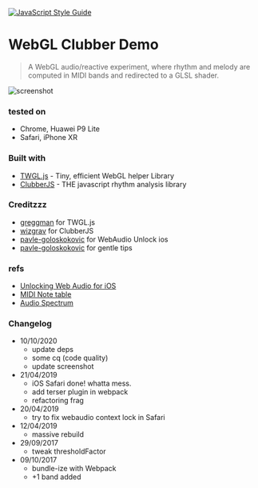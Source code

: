 [![JavaScript Style Guide](https://img.shields.io/badge/code_style-standard-brightgreen.svg)](https://standardjs.com)

# WebGL Clubber Demo

> A WebGL audio/reactive experiment, where rhythm and melody are computed in MIDI bands and redirected to a GLSL shader.

![screenshot](https://spleennooname.github.io/webgl-clubber-demo/screenshot.jpg)

### tested on

* Chrome, Huawei P9 Lite
* Safari, iPhone XR

### Built with

* [TWGL.js](https://twgljs.org/) - Tiny, efficient WebGL helper Library
* [ClubberJS](https://github.com/wizgrav/clubber) - THE javascript rhythm analysis library

### Creditzzz

* [greggman](https://github.com/greggman) for TWGL.js
* [wizgrav](https://github.com/wizgrav) for ClubberJS
* [pavle-goloskokovic](https://github.com/pavle-goloskokovic) for WebAudio Unlock ios
* [pavle-goloskokovic](https://github.com/pavle-goloskokovic) for gentle tips

### refs
* [Unlocking Web Audio for iOS](https://github.com/pavle-goloskokovic/web-audio-touch-unlock)
* [MIDI Note table](http://subsynth.sourceforge.net/midinote2freq.html)
* [Audio Spectrum](http://www.teachmeaudio.com/mixing/techniques/audio-spectrum)

### Changelog
* 10/10/2020
	- update deps
	- some cq (code quality)
	- update screenshot
* 21/04/2019
	- iOS Safari done! whatta mess.
	- add terser plugin in webpack
	- refactoring frag
* 20/04/2019
	- try to fix webaudio context lock in Safari
* 12/04/2019
	- massive rebuild
* 29/09/2017
	- tweak thresholdFactor
* 09/10/2017
	- bundle-ize with Webpack
	- +1 band added
